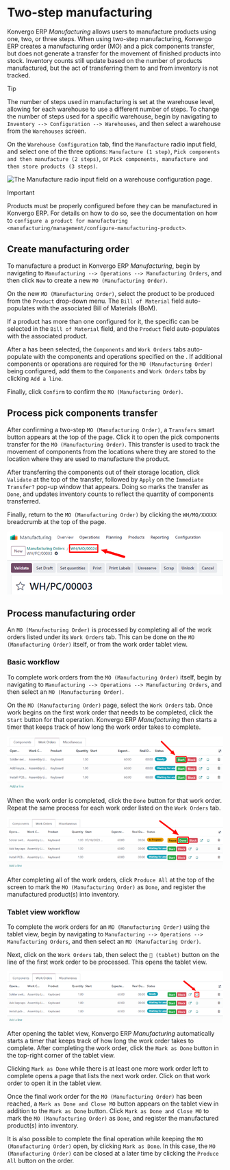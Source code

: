 # Two-step manufacturing

Konvergo ERP *Manufacturing* allows users to manufacture products using one,
two, or three steps. When using two-step manufacturing, Konvergo ERP creates a
manufacturing order (MO) and a pick components transfer, but does not
generate a transfer for the movement of finished products into stock.
Inventory counts still update based on the number of products
manufactured, but the act of transferring them to and from inventory is
not tracked.

> [!TIP]
> The number of steps used in manufacturing is set at the warehouse
> level, allowing for each warehouse to use a different number of steps.
> To change the number of steps used for a specific warehouse, begin by
> navigating to `Inventory --> Configuration --> Warehouses`, and then
> select a warehouse from the `Warehouses` screen.
>
> On the `Warehouse Configuration` tab, find the `Manufacture` radio
> input field, and select one of the three options:
> `Manufacture (1 step)`, `Pick
> components and then manufacture (2 steps)`, or
> `Pick components, manufacture and then
> store products (3 steps)`.
>
> <img src="two_step_manufacturing/manufacturing-type.png"
> class="align-center"
> alt="The Manufacture radio input field on a warehouse configuration page." />

> [!IMPORTANT]
> Products must be properly configured before they can be manufactured
> in Konvergo ERP. For details on how to do so, see the documentation on how to
> `configure a product for manufacturing
> <manufacturing/management/configure-manufacturing-product>`.

## Create manufacturing order

To manufacture a product in Konvergo ERP *Manufacturing*, begin by navigating to
`Manufacturing --> Operations --> Manufacturing Orders`, and then click
`New` to create a new `MO (Manufacturing Order)`.

On the new `MO (Manufacturing Order)`, select the product to be produced
from the `Product` drop-down menu. The `Bill of Material` field
auto-populates with the associated Bill of Materials (BoM).

If a product has more than one configured for it, the specific can be
selected in the `Bill of Material` field, and the `Product` field
auto-populates with the associated product.

After a has been selected, the `Components` and `Work Orders` tabs
auto-populate with the components and operations specified on the . If
additional components or operations are required for the
`MO (Manufacturing Order)` being configured, add them to the
`Components` and `Work Orders` tabs by clicking `Add a line`.

Finally, click `Confirm` to confirm the `MO (Manufacturing Order)`.

## Process pick components transfer

After confirming a two-step `MO (Manufacturing Order)`, a `Transfers`
smart button appears at the top of the page. Click it to open the pick
components transfer for the `MO (Manufacturing Order)`. This transfer is
used to track the movement of components from the locations where they
are stored to the location where they are used to manufacture the
product.

After transferring the components out of their storage location, click
`Validate` at the top of the transfer, followed by `Apply` on the
`Immediate Transfer?` pop-up window that appears. Doing so marks the
transfer as `Done`, and updates inventory counts to reflect the quantity
of components transferred.

Finally, return to the `MO (Manufacturing Order)` by clicking the
`WH/MO/XXXXX` breadcrumb at the top of the page.

<img src="two_step_manufacturing/mo-bread-crumb.png"
class="align-center"
alt="The manufacturing order bread crumb on a pick components transfer." />

## Process manufacturing order

An `MO (Manufacturing Order)` is processed by completing all of the work
orders listed under its `Work Orders` tab. This can be done on the
`MO (Manufacturing Order)` itself, or from the work order tablet view.

### Basic workflow

To complete work orders from the `MO (Manufacturing Order)` itself,
begin by navigating to `Manufacturing
--> Operations --> Manufacturing Orders`, and then select an
`MO (Manufacturing Order)`.

On the `MO (Manufacturing Order)` page, select the `Work Orders` tab.
Once work begins on the first work order that needs to be completed,
click the `Start` button for that operation. Konvergo ERP *Manufacturing* then
starts a timer that keeps track of how long the work order takes to
complete.

<img src="two_step_manufacturing/start-button.png" class="align-center"
alt="The Start button for an work order on a manufacturing order." />

When the work order is completed, click the `Done` button for that work
order. Repeat the same process for each work order listed on the
`Work Orders` tab.

<img src="two_step_manufacturing/done-button.png" class="align-center"
alt="The Done button for a work order on a manufacturing order." />

After completing all of the work orders, click `Produce All` at the top
of the screen to mark the `MO (Manufacturing Order)` as `Done`, and
register the manufactured product(s) into inventory.

### Tablet view workflow

To complete the work orders for an `MO (Manufacturing Order)` using the
tablet view, begin by navigating to
`Manufacturing --> Operations --> Manufacturing Orders`, and then select
an `MO (Manufacturing Order)`.

Next, click on the `Work Orders` tab, then select the `📱 (tablet)`
button on the line of the first work order to be processed. This opens
the tablet view.

<img src="two_step_manufacturing/tablet-view-button.png"
class="align-center"
alt="The tablet view button for a work order on a manufacturing order." />

After opening the tablet view, Konvergo ERP *Manufacturing* automatically starts
a timer that keeps track of how long the work order takes to complete.
After completing the work order, click the `Mark as Done` button in the
top-right corner of the tablet view.

Clicking `Mark as Done` while there is at least one more work order left
to complete opens a page that lists the next work order. Click on that
work order to open it in the tablet view.

Once the final work order for the `MO (Manufacturing Order)` has been
reached, a `Mark as Done and Close MO` button appears on the tablet view
in addition to the `Mark as Done` button. Click
`Mark as Done and Close MO` to mark the `MO (Manufacturing Order)` as
`Done`, and register the manufactured product(s) into inventory.

It is also possible to complete the final operation while keeping the
`MO (Manufacturing Order)` open, by clicking `Mark as Done`. In this
case, the `MO (Manufacturing Order)` can be closed at a later time by
clicking the `Produce All` button on the order.
